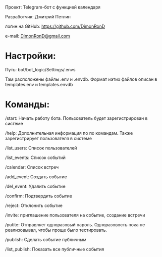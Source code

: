 Проект: Telegram-бот с функцией календаря

Разработчик: Дмитрий Петлин

логин на GitHub: https://github.com/DimonRonD

e-mail: DimonRonD@gmail.com

# Настройки:
Путь: bot/bot_logic/Settings/.envs

Там расположены файлы .env и .envdb. Формат иэтих файлов описан в templates.env и templates.envdb

# Команды:
/start: Начать работу бота. Пользователь будет зарегистрирован в системе

/help: Дополнительная информация по по командам. Также зарегистрирует пользователя в системе

/list_users: Список пользователей

/list_events: Список событий

/calendar: Список встреч

/add_event: Создать событие

/del_event: Удалить событие

/confirm: Подтвердить событие

/reject: Отклонить событие

/invite: приглашение пользователя на событие, создание встречи

/putite: Отправляет одноразовый пароль. Одноразовость пока не реализовывал, чтобы проще было тестировать.

/publish: Сделать событие публичным

/list_publish: Показать все публичные события
